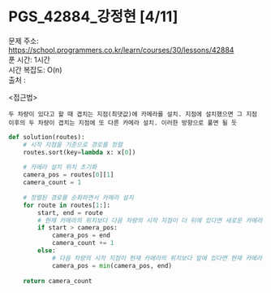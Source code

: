 # PGS_42884_강정현 [4/11] </br>
문제 주소: https://school.programmers.co.kr/learn/courses/30/lessons/42884 </br>
푼 시간: 1시간 </br>
시간 복잡도: O(n) </br>
출처 : 

<접근법>
```
두 차량이 있다고 할 때 겹치는 지점(최댓값)에 카메라를 설치. 지점에 설치했으면 그 지점 이후의 두 차량이 겹치는 지점에 또 다른 카메라 설치. 이러한 방향으로 풀면 될 듯
```


```python
def solution(routes):
    # 시작 지점을 기준으로 경로를 정렬
    routes.sort(key=lambda x: x[0])
    
    # 카메라 설치 위치 초기화
    camera_pos = routes[0][1]
    camera_count = 1
    
    # 정렬된 경로를 순회하면서 카메라 설치
    for route in routes[1:]:
        start, end = route
        # 현재 카메라의 위치보다 다음 차량의 시작 지점이 더 뒤에 있다면 새로운 카메라 설치
        if start > camera_pos:
            camera_pos = end
            camera_count += 1
        else:
            # 다음 차량의 시작 지점이 현재 카메라의 위치보다 앞에 있다면 현재 카메라 위치 업데이트
            camera_pos = min(camera_pos, end)
    
    return camera_count
```
